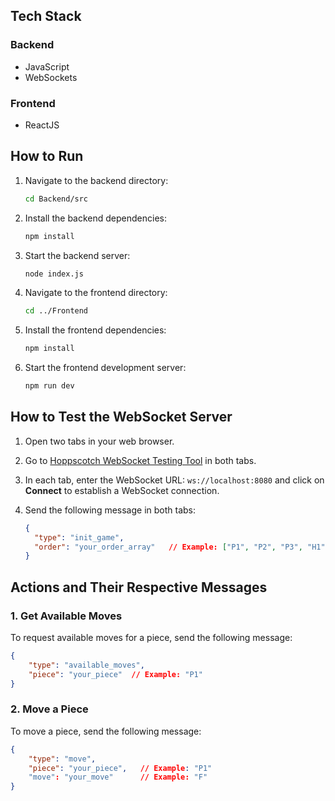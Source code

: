 ## Tech Stack

### Backend
- JavaScript
- WebSockets

### Frontend
- ReactJS

## How to Run

1. Navigate to the backend directory:
    ```bash
    cd Backend/src
    ```

2. Install the backend dependencies:
    ```bash
    npm install
    ```

3. Start the backend server:
    ```bash
    node index.js
    ```

4. Navigate to the frontend directory:
    ```bash
    cd ../Frontend
    ```

5. Install the frontend dependencies:
    ```bash
    npm install
    ```

6. Start the frontend development server:
    ```bash
    npm run dev
    ```
## How to Test the WebSocket Server

1. Open two tabs in your web browser.

2. Go to [Hoppscotch WebSocket Testing Tool](https://hoppscotch.io/realtime/websocket) in both tabs.

3. In each tab, enter the WebSocket URL: `ws://localhost:8080` and click on **Connect** to establish a WebSocket connection.

4. Send the following message in both tabs:

    ```json
    {
      "type": "init_game",
      "order": "your_order_array"   // Example: ["P1", "P2", "P3", "H1", "H2"]
    }
    ```
## Actions and Their Respective Messages

### 1. Get Available Moves

To request available moves for a piece, send the following message:

```json
{
    "type": "available_moves",
    "piece": "your_piece"  // Example: "P1"
}
```
### 2. Move a Piece

To move a piece, send the following message:

```json
{
    "type": "move",
    "piece": "your_piece",   // Example: "P1"
    "move": "your_move"      // Example: "F"
}
